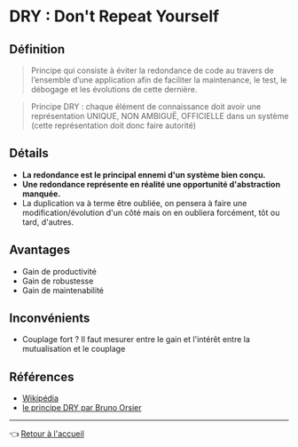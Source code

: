# DRY : Don't Repeat Yourself

## Définition

>  Principe qui consiste à éviter la redondance de code au travers de l’ensemble d’une application afin de faciliter la maintenance, le test, le débogage et les évolutions de cette dernière.

> Principe DRY : chaque élément de connaissance doit avoir une représentation UNIQUE, NON AMBIGUË, OFFICIELLE dans un système (cette représentation doit donc faire autorité)

## Détails

* **La redondance est le principal ennemi d'un système bien conçu.**
* **Une redondance représente en réalité une opportunité d'abstraction manquée.**
* La duplication va à terme être oubliée, on pensera à faire une modification/évolution d'un côté mais on en oubliera forcément, tôt ou tard, d'autres.

## Avantages

* Gain de productivité
* Gain de robustesse
* Gain de maintenabilité

## Inconvénients

* Couplage fort ? Il faut mesurer entre le gain et l'intérêt entre la mutualisation et le couplage

## Références

* [Wikipédia](https://fr.wikipedia.org/wiki/Ne_vous_r%C3%A9p%C3%A9tez_pas)
* [le principe DRY par Bruno Orsier](https://bruno-orsier.developpez.com/principes/dry/)

---
:point_left: [Retour à l'accueil](README.md)
